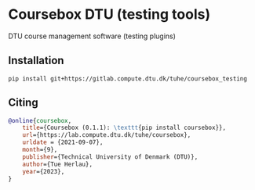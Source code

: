 # Coursebox DTU (testing tools)
DTU course management software (testing plugins)

## Installation
```terminal
pip install git+https://gitlab.compute.dtu.dk/tuhe/coursebox_testing
```


## Citing
```bibtex
@online{coursebox,
	title={Coursebox (0.1.1): \texttt{pip install coursebox}},
	url={https://lab.compute.dtu.dk/tuhe/coursebox},
	urldate = {2021-09-07}, 
	month={9},
	publisher={Technical University of Denmark (DTU)},
	author={Tue Herlau},
	year={2023},
}
```
